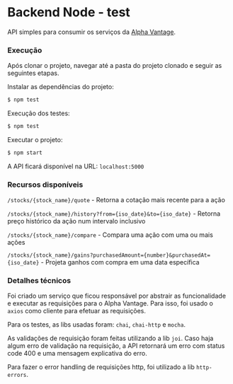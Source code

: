 # Backend Node - test

API simples para consumir os serviços da [Alpha Vantage](https://www.alphavantage.co/).

### Execução
Após clonar o projeto, navegar até a pasta do projeto clonado e seguir as seguintes etapas.

Instalar as dependências do projeto:
```sh
$ npm test
```

Execução dos testes:
```sh
$ npm test
```
Executar o projeto:
```sh
$ npm start
```
A API ficará disponível na URL: `localhost:5000`

### Recursos disponíveis

`/stocks/{stock_name}/quote` - Retorna a cotação mais recente para a ação

`/stocks/{stock_name}/history?from={iso_date}&to={iso_date}` - Retorna preço histórico da ação num intervalo inclusivo

`/stocks/{stock_name}/compare` - Compara uma ação com uma ou mais ações

`/stocks/{stock_name}/gains?purchasedAmount={number}&purchasedAt={iso_date}` - Projeta ganhos com compra em uma data específica


### Detalhes técnicos
Foi criado um serviço que ficou responsável por abstrair as funcionalidade e executar as requisições para o Alpha Vantage. Para isso, foi usado o `axios` como cliente para efetuar as requisições.

Para os testes, as libs usadas foram: `chai`, `chai-http` e `mocha`.

As validações de requisição foram feitas utilizando a lib `joi`. Caso haja algum erro de validação na requisição, a API retornará um erro com status code 400 e uma mensagem explicativa do erro.

Para fazer o error handling de requisições http, foi utilizado a lib `http-errors`.
